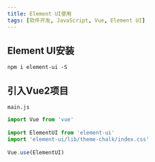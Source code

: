 ```yaml
---
title: Element UI使用
tags: [软件开发, JavaScript, Vue, Element UI]
---
```


## Element UI安装

```shell
npm i element-ui -S
```

## 引入Vue2项目

`main.js`

```js
import Vue from 'vue'  
  
import ElementUI from 'element-ui'
import 'element-ui/lib/theme-chalk/index.css'
  
Vue.use(ElementUI)
```